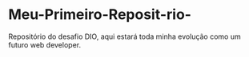 # Meu-Primeiro-Reposit-rio-
Repositório do desafio DIO, aqui estará toda minha evolução como um futuro web developer.
